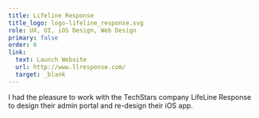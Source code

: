 ```yaml
---
title: Lifeline Response
title_logo: logo-lifeline_response.svg
role: UX, UI, iOS Design, Web Design
primary: false
order: 6
link:
  text: Launch Website
  url: http://www.llresponse.com/
  target: _blank
---
```


I had the pleasure to work with the TechStars company LifeLine Response to design their admin portal and re-design their iOS app.